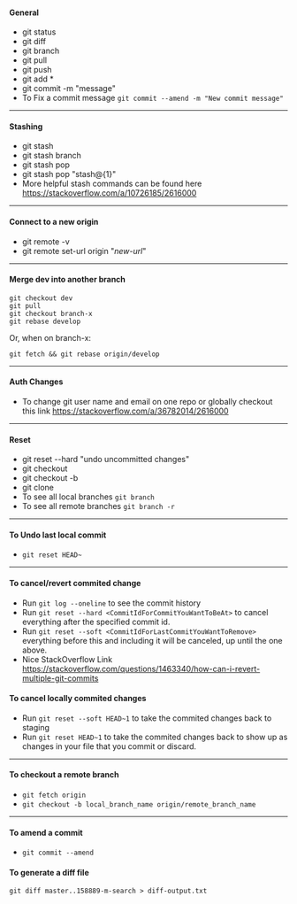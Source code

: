 #### General
- git status
- git diff
- git branch
- git pull
- git push
- git add *
- git commit -m "message"
- To Fix a commit message ```git commit --amend -m "New commit message"``` 
-----------------------
#### Stashing
- git stash 
- git stash branch <branchName>
- git stash pop
- git stash pop "stash@{1}"
- More helpful stash commands can be found here https://stackoverflow.com/a/10726185/2616000
--------------------------------
#### Connect to a new origin

- git remote -v
- git remote set-url origin "*new-url*"

---------------------
#### Merge dev into another branch
```  
git checkout dev 
git pull 
git checkout branch-x
git rebase develop
```  
Or, when on branch-x:

```git fetch && git rebase origin/develop```

-------------------------------------
#### Auth Changes
- To change git user name and email on one repo or globally checkout this link https://stackoverflow.com/a/36782014/2616000
-------------------------------------
#### Reset
- git reset --hard "undo uncommitted changes"
- git checkout 
- git checkout -b 
- git clone
- To see all local branches  ```git branch```
- To see all remote branches ```git branch -r```
--------------
#### To Undo last local commit
- ```git reset HEAD~```
--------------
#### To cancel/revert commited change
- Run ```git log --oneline``` to see the commit history
- Run ```git reset --hard <CommitIdForCommitYouWantToBeAt>``` to cancel everything after the specified commit id. 
- Run ```git reset --soft <CommitIdForLastCommitYouWantToRemove>``` everything before this and including it will be canceled, up until the one above. 
- Nice StackOverflow Link https://stackoverflow.com/questions/1463340/how-can-i-revert-multiple-git-commits  
#### To cancel locally commited changes
- Run ```git reset --soft HEAD~1``` to take the commited changes back to staging
- Run ```git reset HEAD~1``` to take the commited changes back to show up as changes in your file that you commit or discard.
--------------------------------------------------
#### To checkout a remote branch
- ```git fetch origin```
- ```git checkout -b local_branch_name origin/remote_branch_name```
--------------
#### To amend a commit
- ```git commit --amend```

#### To generate a diff file 
```git diff master..158889-m-search > diff-output.txt```
